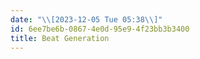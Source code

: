 ```yaml
---
date: "\\[2023-12-05 Tue 05:38\\]"
id: 6ee7be6b-0867-4e0d-95e9-4f23bb3b3400
title: Beat Generation
---
```


